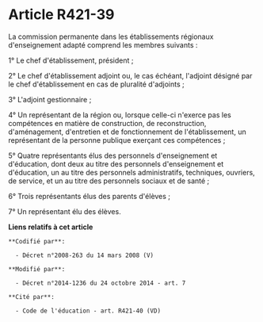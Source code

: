 # Article R421-39

La commission permanente dans les établissements régionaux d'enseignement adapté comprend les membres suivants : 

1° Le chef d'établissement, président ; 

2° Le chef d'établissement adjoint ou, le cas échéant, l'adjoint désigné par le chef d'établissement en cas de pluralité
d'adjoints ; 

3° L'adjoint gestionnaire ; 

4° Un représentant de la région ou, lorsque celle-ci n'exerce pas les compétences en matière de construction, de
reconstruction, d'aménagement, d'entretien et de fonctionnement de l'établissement, un représentant de la personne publique
exerçant ces compétences ;

5° Quatre représentants élus des personnels d'enseignement et d'éducation, dont deux au titre des personnels d'enseignement
et d'éducation, un au titre des personnels administratifs, techniques, ouvriers, de service, et un au titre des personnels
sociaux et de santé ; 

6° Trois représentants élus des parents d'élèves ; 

7° Un représentant élu des élèves.

**Liens relatifs à cet article**

	**Codifié par**:

	  - Décret n°2008-263 du 14 mars 2008 (V)

	**Modifié par**:

	  - Décret n°2014-1236 du 24 octobre 2014 - art. 7

	**Cité par**:

	  - Code de l'éducation - art. R421-40 (VD)
